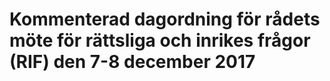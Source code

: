# Kommenterad dagordning för rådets möte för rättsliga och inrikes frågor (RIF) den 7-8 december 2017


